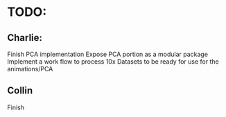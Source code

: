 # TODO: 

## Charlie: 

Finish PCA implementation
Expose PCA portion as a modular package
Implement a work flow to process 10x Datasets to be ready for use for the animations/PCA

## Collin
Finish 
